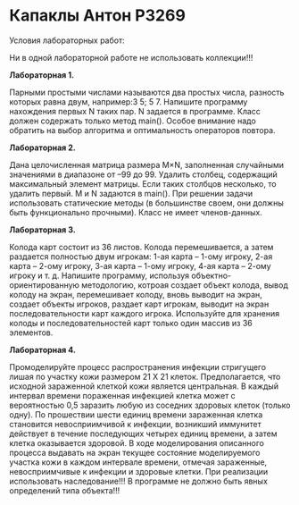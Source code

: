 # Капаклы Антон P3269

Условия лабораторных работ:

Ни в одной лабораторной работе не использовать коллекции!!!


<b>Лабораторная 1.</b>

Парными простыми числами называются два простых числа, разность которых равна двум, например:3 5; 5 7. Напишите программу нахождения первых N таких пар. N задается в программе. Класс должен содержать только метод main(). Особое внимание надо обратить на выбор алгоритма и оптимальность операторов повтора.

<b>Лабораторная 2.</b>


Дана целочисленная матрица размера M×N, заполненная случайными значениями в диапазоне от –99 до 99. Удалить столбец, содержащий максимальный элемент матрицы. Если таких столбцов несколько, то удалить первый. M и N задаются в main(). При решении задачи использовать статические методы (в большинстве своем, они должны быть функционально прочными). Класс не имеет членов-данных.

<b>Лабораторная 3.</b>


Колода карт состоит из 36 листов. Колода перемешивается, а затем раздается полностью двум игрокам: 1-ая карта – 1-ому игроку, 2-ая карта – 2-ому игроку, 3-ая карта – 1-ому игроку, 4-ая карта – 2-ому игроку и т. д. Напишите программу, используя объектно-ориентированную методологию, котроая создает объект колода, вывод колоду на экран, перемешивает колоду, вновь выводит на экран, создает объекты игроков, раздает карт игрокам, выводит на экран последовательности карт каждого игрока. Используйте для хранения колоды и последовательностей карт только один массив из 36 элементов.

<b>Лабораторная 4.</b>


Промоделируйте процесс распространения инфекции стригущего лишая по участку кожи размером 21 Х 21 клеток. Предполагается, что исходной зараженной клеткой кожи является центральная. В каждый интервал времени пораженная инфекцией клетка может с вероятностью 0,5 заразить любую из соседних здоровых клеток (только одну). По прошествии шести единиц времени зараженная клетка становится невосприимчивой к инфекции, возникший иммунитет действует в течение последующих четырех единиц времени, а затем клетка оказывается здоровой. В ходе моделирования описанного процесса выдавать на экран текущее состояние моделируемого участка кожи в каждом интервале времени, отмечая зараженные, невосприимчивые к инфекции и здоровые клетки. При реализации использовать наследование!!! В программе не должно быть явных определений типа объекта!!!
